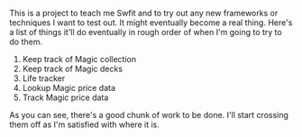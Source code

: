 This is a project to teach me Swfit and to try out any new frameworks or techniques I want to test out. It might eventually become a real thing. Here's a list of things it'll do eventually in rough order of when I'm going to try to do them.

1. Keep track of Magic collection
2. Keep track of Magic decks
3. Life tracker
4. Lookup Magic price data
5. Track Magic price data

As you can see, there's a good chunk of work to be done. I'll start crossing them off as I'm satisfied with where it is.